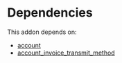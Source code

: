 # Dependencies

This addon depends on:

- [account](https://github.com/bringout/oca-ocb-accounting/tree/73715ff0fc7df4a3277aebac4dbb68118fc80fe4/odoo-bringout-oca-ocb-account)
- [account_invoice_transmit_method](https://github.com/bringout/oca-financial)
